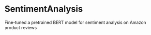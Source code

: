 # SentimentAnalysis
Fine-tuned a pretrained BERT model for sentiment analysis on Amazon product reviews
